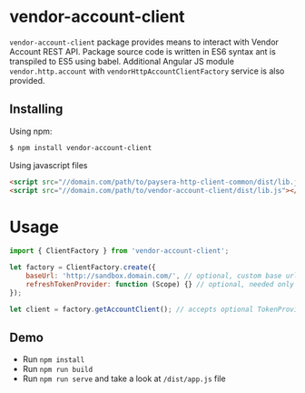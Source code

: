 # vendor-account-client

`vendor-account-client` package provides means to interact with Vendor Account REST API.
Package source code is written in ES6 syntax ant is transpiled to ES5 using babel.
Additional Angular JS module `vendor.http.account` with `vendorHttpAccountClientFactory` service is also provided.

## Installing
Using npm:
```bash
$ npm install vendor-account-client
```

Using javascript files
```html
<script src="//domain.com/path/to/paysera-http-client-common/dist/lib.js"></script>
<script src="//domain.com/path/to/vendor-account-client/dist/lib.js"></script>
```

# Usage
```js
import { ClientFactory } from 'vendor-account-client';

let factory = ClientFactory.create({
    baseUrl: 'http://sandbox.domain.com/', // optional, custom base url
    refreshTokenProvider: function (Scope) {} // optional, needed only if API requires authentication
});

let client = factory.getAccountClient(); // accepts optional TokenProvider argument, needed only if API requires authentication
```

## Demo
 - Run `npm install`
 - Run `npm run build`
 - Run `npm run serve` and take a look at `/dist/app.js` file
